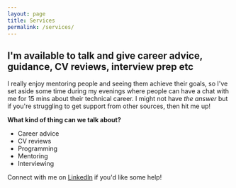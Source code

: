 ```yaml
---
layout: page
title: Services
permalink: /services/
---
```


I'm available to talk and give career advice, guidance, CV reviews, interview prep etc
------

I really enjoy mentoring people and seeing them achieve their goals, so I've set aside some time during my evenings where people can have a chat with me for 15 mins about their technical career. I might not have *the answer* but if you're struggling to get support from other sources, then hit me up!

**What kind of thing can we talk about?**

 * Career advice
 * CV reviews
 * Programming
 * Mentoring
 * Interviewing

Connect with me on [LinkedIn]( https://uk.linkedin.com/in/robertloveridge) if you'd like some help!